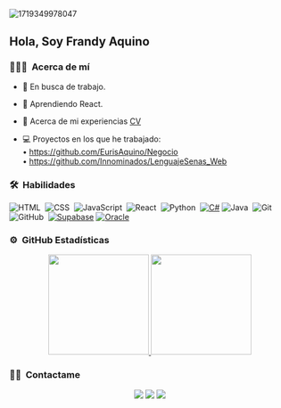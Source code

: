 
![1719349978047](https://github.com/user-attachments/assets/4c7334e8-f27b-4651-8b83-d4dea5bbac0c)

<h2>Hola, Soy Frandy Aquino</h2>

<!-- ## 👋 &nbsp;Hey there! I'm Aditya -->

### 👨🏻‍💻 &nbsp;Acerca de mí

- 🤝 En busca de trabajo.

- 🌱 Aprendiendo React.</a>

- 📄 Acerca de mi experiencias <a href="https://1drv.ms/b/c/708a78e199fde13c/EfnJNuaMu-NGvn9FYoWNkKcB-ptj72MuTCS65DLBhkmIWQ?e=9dVDAx" target="_blank">CV</a>

- 💻 Proyectos en los que he trabajado:
<br/>• https://github.com/EurisAquino/Negocio
<br/>• https://github.com/Innominados/LenguajeSenas_Web



### 🛠 &nbsp;Habilidades

<!-- 
![C](https://img.shields.io/badge/-C-05122A?style=flat&logo=C&logoColor=A8B9CC)&nbsp;
![C++](https://img.shields.io/badge/-C++-05122A?style=flat&logo=C%2B%2B&logoColor=00599C)&nbsp;
![R (Statistics)](https://img.shields.io/badge/-R-05122A?style=flat&logo=R&logoColor=276DC3)\
![Node.js](https://img.shields.io/badge/-Node.js-05122A?style=flat&logo=node.js)&nbsp;
![Django](https://img.shields.io/badge/-Django-05122A?style=flat&logo=django&logoColor=092E20)&nbsp;
![Flask](https://img.shields.io/badge/-Flask-05122A?style=flat&logo=flask)&nbsp;
![Markdown](https://img.shields.io/badge/-Markdown-05122A?style=flat&logo=markdown)\
![RStudio](https://img.shields.io/badge/-RStudio-05122A?style=flat&logo=rstudio)&nbsp;
![Eclipse](https://img.shields.io/badge/-Eclipse-05122A?style=flat&logo=eclipse-ide&logoColor=2C2255)\
![Illustrator](https://img.shields.io/badge/-Illustrator-05122A?style=flat&logo=adobe-illustrator)&nbsp;
![Photoshop](https://img.shields.io/badge/-Photoshop-05122A?style=flat&logo=adobe-photoshop)&nbsp;
![InDesign](https://img.shields.io/badge/-InDesign-05122A?style=flat&logo=adobe-indesign)
![Bootstrap](https://img.shields.io/badge/-Bootstrap-05122A?style=flat&logo=bootstrap&logoColor=563D7C)\
-->
![HTML](https://img.shields.io/badge/-HTML-05122A?style=flat&logo=HTML5)&nbsp;
![CSS](https://img.shields.io/badge/-CSS-05122A?style=flat&logo=CSS3&logoColor=1572B6)&nbsp;
![JavaScript](https://img.shields.io/badge/-JavaScript-05122A?style=flat&logo=javascript)&nbsp;
![React](https://img.shields.io/badge/-React-05122A?style=flat&logo=react)&nbsp;
![Python](https://img.shields.io/badge/-Python-05122A?style=flat&logo=python)&nbsp; 
[![C#](https://custom-icon-badges.demolab.com/badge/C%23-%23239120.svg?logo=cshrp&logoColor=white)](#)
![Java](https://img.shields.io/badge/-Java-05122A?style=flat&logo=Java&logoColor=FFA518)&nbsp;
![Git](https://img.shields.io/badge/-Git-05122A?style=flat&logo=git)&nbsp;
![GitHub](https://img.shields.io/badge/-GitHub-05122A?style=flat&logo=github)&nbsp;
[![Supabase](https://img.shields.io/badge/Supabase-3FCF8E?logo=supabase&logoColor=fff)](#)
[![Oracle](https://img.shields.io/badge/Oracle-F80000?logo=oracle&logoColor=fff)](#)

### ⚙️ &nbsp;GitHub Estadísticas

<p align="center">
<a href="https://github.com/FrandyAquino">
  <img height="180em" src="https://github-readme-stats-eight-theta.vercel.app/api?username=FrandyAquino&show_icons=true&theme=algolia&include_all_commits=true&count_private=true"/>
  <img height="180em" src="https://github-readme-stats-eight-theta.vercel.app/api/top-langs/?username=FrandyAquino&layout=compact&langs_count=8&theme=algolia"/>
</a>
</p>

### 🤝🏻 &nbsp;Contactame

<p align="center">
<a href="https://www.linkedin.com/in/frandyaquino/"><img src="https://img.shields.io/badge/-Frandy%20Aquino-0077B5?style=flat&logo=Linkedin&logoColor=white"/></a>
<a href="mailto:frandyjavieraquino13@gmail.com"><img src="https://img.shields.io/badge/-frandyjavieraquino13@gmail.com-D14836?style=flat&logo=Gmail&logoColor=white"/></a>
<a href="https://www.instagram.com/frandy.jav/"><img src="https://img.shields.io/badge/-@frandy.jav-E4405F?style=flat&logo=Instagram&logoColor=white"/></a>
</p>
